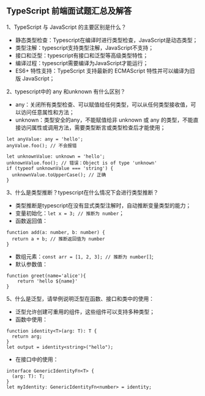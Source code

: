 ## TypeScript 前端面试题汇总及解答

1、TypeScript 与 JavaScript 的主要区别是什么？
- 静态类型检查：Typescript在编译时进行类型检查，JavaScript是动态类型；
- 类型注解：typescript支持类型注解，JavaScript不支持；
- 接口和泛型：typescript有接口和泛型等高级类型特性；
- 编译过程：typescript需要编译为JavaScript才能运行；
- ES6+ 特性支持：TypeScript 支持最新的 ECMAScript 特性并可以编译为旧版 JavaScript；

2、typescript中的 any 和unknown 有什么区别？
- any：关闭所有类型检查、可以赋值给任何类型，可以从任何类型接收值，可以访问任意属性和方法；
- unknown：类型安全的any，不能赋值给非 unknown 或 any 的类型，不能直接访问属性或调用方法，需要类型断言或类型检查后才能使用；
```
let anyValue: any = 'hello';
anyValue.foo(); // 不会报错

let unknownValue: unknown = 'hello';
unknownValue.foo(); // 错误：Object is of type 'unknown'
if (typeof unknownValue === 'string') {
  unknownValue.toUpperCase(); // 正确
}
```

3、什么是类型推断？typescript在什么情况下会进行类型推断？
- 类型推断是typescript在没有显式类型注解时，自动推断变量类型的能力；
- 变量初始化：`let x = 3; // 推断为 number`；
- 函数返回值：
```
function add(a: number, b: number) {
  return a + b; // 推断返回值为 number
}
```
- 数组元素：`const arr = [1, 2, 3]; // 推断为 number[]`;
- 默认参数值：
```
function greet(name='alice'){
    return 'hello ${name}'
}
```

5、什么是泛型，请举例说明泛型在函数、接口和类中的使用：
- 泛型允许创建可重用的组件，这些组件可以支持多种类型；
- 函数中使用：
```
function identity<T>(arg: T): T {
  return arg;
}
let output = identity<string>("hello");
```
- 在接口中的使用：
```
interface GenericIdentityFn<T> {
  (arg: T): T;
}
let myIdentity: GenericIdentityFn<number> = identity;
```










